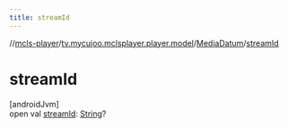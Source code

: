 ```yaml
---
title: streamId
---
```

//[mcls-player](../../../index.html)/[tv.mycujoo.mclsplayer.player.model](../index.html)/[MediaDatum](index.html)/[streamId](stream-id.html)



# streamId



[androidJvm]\
open val [streamId](stream-id.html): [String](https://kotlinlang.org/api/latest/jvm/stdlib/kotlin/-string/index.html)?




